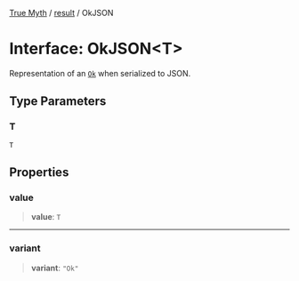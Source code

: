 [True Myth](../../index.md) / [result](../index.md) / OkJSON

# Interface: OkJSON\<T\>

Representation of an [`Ok`](Ok.md) when serialized to JSON.

## Type Parameters

### T

`T`

## Properties

### value

> **value**: `T`

***

### variant

> **variant**: `"Ok"`
